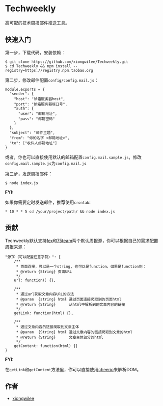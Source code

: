 # Techweekly

高可配的技术周报邮件推送工具。

## 快速入门

第一步，下载代码，安装依赖：
```
$ git clone https://github.com/xiongwilee/Techweekly.git
$ cd Techweekly && npm install --registry=https://registry.npm.taobao.org
```

第二步，修改邮件配置`config/config.mail.js`：
```
module.exports = {
  "sender": {
    "host": "邮箱服务器host",
    "port": "邮箱服务器端口号",
    "auth": {
      "user": "邮箱地址",
      "pass": "邮箱密码"
    }
  },
  "subject": "邮件主题",
  "from": "你的名字 <邮箱地址>",
  "to": ["收件人邮箱地址"]
}
```

或者，你也可以直接使用默认的邮箱配置`config.mail.sample.js`，修改`config.mail.sample.js`为`config.mail.js`

第三步，发送周报邮件：
```
$ node index.js
```


**FYI:** 

如果你需要定时发送邮件，推荐使用`crontab`:
```
* 10 * * 5 cd /your/project/path/ && node index.js
```


## 贡献

Techweekly默认支持[fex](https://github.com/zenany/weekly/tree/master/software/)和[75team](https://weekly.75team.com/)两个默认周报源，你可以根据自己的需求配置周报来源：
```
"源ID（可以配置任意字符）": {
    /**
     * 页面连接，可以是一个string, 也可以是function，如果是function则：
     * @return {String} 页面URL
     */
    url: function() {},

    /**
     * 通过url获取文章内容URL的方法
     * @param  {string} html 通过页面连接爬取到的页面html
     * @return {String}      从html中解析到的文章内容的链接
     */
    getLink: function(html) {},

    /**
     * 通过文章内容的链接爬取到文章主体
     * @param  {String} html 通过文章内容的链接爬取到文章的html
     * @return {String}      文章主体部分的html
     */
    getContent: function(html) {}
}
```

**FYI:** 

在`getLink`和`getContent`方法里，你可以直接使用[cheerio](https://github.com/cheeriojs/cheerio#cheerio)来解析DOM。

## 作者

* [xiongwilee](https://github.com/xiongwilee)

